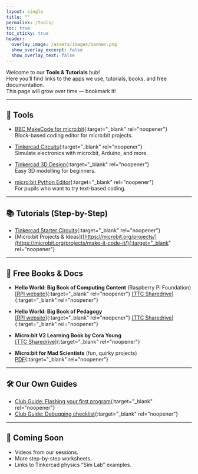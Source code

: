 ```yaml
---
layout: single
title: ""
permalink: /tools/
toc: true
toc_sticky: true
header:
  overlay_image: /assets/images/banner.png
  show_overlay_excerpt: false
  show_overlay_text: false
---
```


Welcome to our **Tools & Tutorials** hub!  
Here you’ll find links to the apps we use, tutorials, books, and free documentation.  
This page will grow over time — bookmark it!

---

## 🔧 Tools

- [BBC MakeCode for micro:bit](https://makecode.microbit.org){:target="_blank" rel="noopener"}  
  Block-based coding editor for micro:bit projects.

- [Tinkercad Circuits](https://www.tinkercad.com/circuits){:target="_blank" rel="noopener"}  
  Simulate electronics with micro:bit, Arduino, and more.

- [Tinkercad 3D Design](https://www.tinkercad.com/3d-design){:target="_blank" rel="noopener"}  
  Easy 3D modelling for beginners.

- [micro:bit Python Editor](https://python.microbit.org/){:target="_blank" rel="noopener"}  
  For pupils who want to try text-based coding.

---

## 📚 Tutorials (Step-by-Step)

- [Tinkercad Starter Circuits](https://www.tinkercad.com/learn/circuits){:target="_blank" rel="noopener"}  
- [Micro:bit Projects & Ideas]([https://microbit.org/projects/](https://microbit.org/projects/make-it-code-it/){:target="_blank" rel="noopener"}  

---

## 📖 Free Books & Docs

- **Hello World: Big Book of Computing Content** (Raspberry Pi Foundation)  
  [[RPI website]](https://www.raspberrypi.org/hello-world/issues/the-big-book-of-computing-content){:target="_blank" rel="noopener"}
  [[TTC Sharedrive]](https://drive.google.com/file/d/1SuAj_rpmU2N-0TSW9Vws5-YMHrqSv8N-/view?usp=drive_link){:target="_blank" rel="noopener"}

- **Hello World: Big Book of Pedagogy**  
  [[RPI website]](https://www.raspberrypi.org/hello-world/issues/the-big-book-of-computing-pedagogy){:target="_blank" rel="noopener"}
  [[TTC Sharedrive]](https://drive.google.com/file/d/1CsAMgwc0oMCtxVu-nNnNFTI2o6VmF_iS/view?usp=drive_link){:target="_blank" rel="noopener"}

- **Micro:bit V2 Learning Book by Cora Young**   
 [[TTC Sharedrive]](https://drive.google.com/file/d/1XLkU2YoNfRceLK_6HlpHcmtKa_EW-Sbw/view?usp=drive_link){:target="_blank" rel="noopener"}

- **Micro:bit for Mad Scientists** (fun, quirky projects)  
  [PDF](/assets/docs/Microbit%20for%20mad%20scientists.pdf){:target="_blank" rel="noopener"}

---

## 🛠 Our Own Guides

- [Club Guide: Flashing your first program](/assets/docs/club-guide-first-flash.pdf){:target="_blank" rel="noopener"}  
- [Club Guide: Debugging checklist](/assets/docs/club-guide-debug.pdf){:target="_blank" rel="noopener"}

---

## 🚀 Coming Soon
- Videos from our sessions.  
- More step-by-step worksheets.  
- Links to Tinkercad physics “Sim Lab” examples.
